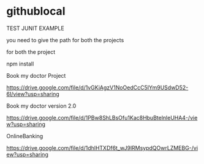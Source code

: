 # githublocal

TEST JUNIT EXAMPLE

you need to give the path for both the projects

for both the project

npm install 

Book my doctor Project

https://drive.google.com/file/d/1vGKiAgzV1NoOedCcC5IYm9USdwD52-6I/view?usp=sharing

Book my doctor version 2.0

https://drive.google.com/file/d/1PBw8ShLBsOfu1Kac8HbuBtelnleUHA4-/view?usp=sharing

OnlineBanking

https://drive.google.com/file/d/1dhlHTXDf6t_wJ9lRMsypdQOwrLZMEBG-/view?usp=sharing
